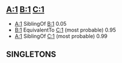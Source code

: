 ## [A:1](http://purl.obolibrary.org/obo/A_1) [B:1](http://purl.obolibrary.org/obo/B_1) [C:1](http://purl.obolibrary.org/obo/C_1)

- [A:1](http://purl.obolibrary.org/obo/A_1) SiblingOf [B:1](http://purl.obolibrary.org/obo/B_1)		0.05
- [B:1](http://purl.obolibrary.org/obo/B_1) EquivalentTo [C:1](http://purl.obolibrary.org/obo/C_1)	(most probable)	0.95
- [A:1](http://purl.obolibrary.org/obo/A_1) SiblingOf [C:1](http://purl.obolibrary.org/obo/C_1)	(most probable)	0.99

## SINGLETONS


